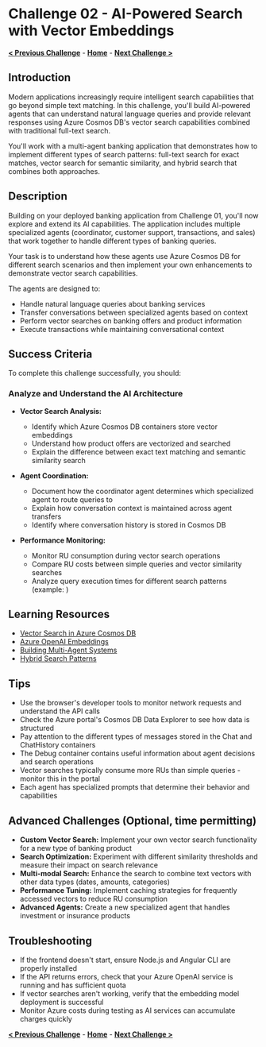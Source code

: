# Challenge 02 - AI-Powered Search with Vector Embeddings

**[< Previous Challenge](./Challenge-01.md)** - **[Home](../README.md)** - **[Next Challenge >](./Challenge-03.md)**

## Introduction

Modern applications increasingly require intelligent search capabilities that go beyond simple text matching. In this challenge, you'll build AI-powered agents that can understand natural language queries and provide relevant responses using Azure Cosmos DB's vector search capabilities combined with traditional full-text search.

You'll work with a multi-agent banking application that demonstrates how to implement different types of search patterns: full-text search for exact matches, vector search for semantic similarity, and hybrid search that combines both approaches.

## Description

Building on your deployed banking application from Challenge 01, you'll now explore and extend its AI capabilities. The application includes multiple specialized agents (coordinator, customer support, transactions, and sales) that work together to handle different types of banking queries.

Your task is to understand how these agents use Azure Cosmos DB for different search scenarios and then implement your own enhancements to demonstrate vector search capabilities.

The agents are designed to:
- Handle natural language queries about banking services
- Transfer conversations between specialized agents based on context
- Perform vector searches on banking offers and product information
- Execute transactions while maintaining conversational context

## Success Criteria

To complete this challenge successfully, you should:

### Analyze and Understand the AI Architecture

- **Vector Search Analysis:**
  - Identify which Azure Cosmos DB containers store vector embeddings
  - Understand how product offers are vectorized and searched
  - Explain the difference between exact text matching and semantic similarity search

- **Agent Coordination:**
  - Document how the coordinator agent determines which specialized agent to route queries to
  - Explain how conversation context is maintained across agent transfers
  - Identify where conversation history is stored in Cosmos DB

- **Performance Monitoring:**
  - Monitor RU consumption during vector search operations
  - Compare RU costs between simple queries and vector similarity searches
  - Analyze query execution times for different search patterns (example: )

## Learning Resources

- [Vector Search in Azure Cosmos DB](https://docs.microsoft.com/azure/cosmos-db/vector-search)
- [Azure OpenAI Embeddings](https://docs.microsoft.com/azure/cognitive-services/openai/concepts/embeddings)
- [Building Multi-Agent Systems](https://docs.microsoft.com/azure/cognitive-services/openai/concepts/advanced-usage)
- [Hybrid Search Patterns](https://docs.microsoft.com/azure/search/hybrid-search-overview)

## Tips

- Use the browser's developer tools to monitor network requests and understand the API calls
- Check the Azure portal's Cosmos DB Data Explorer to see how data is structured
- Pay attention to the different types of messages stored in the Chat and ChatHistory containers
- The Debug container contains useful information about agent decisions and search operations
- Vector searches typically consume more RUs than simple queries - monitor this in the portal
- Each agent has specialized prompts that determine their behavior and capabilities

## Advanced Challenges (Optional, time permitting)

- **Custom Vector Search:** Implement your own vector search functionality for a new type of banking product
- **Search Optimization:** Experiment with different similarity thresholds and measure their impact on search relevance
- **Multi-modal Search:** Enhance the search to combine text vectors with other data types (dates, amounts, categories)
- **Performance Tuning:** Implement caching strategies for frequently accessed vectors to reduce RU consumption
- **Advanced Agents:** Create a new specialized agent that handles investment or insurance products

## Troubleshooting

- If the frontend doesn't start, ensure Node.js and Angular CLI are properly installed
- If the API returns errors, check that your Azure OpenAI service is running and has sufficient quota
- If vector searches aren't working, verify that the embedding model deployment is successful
- Monitor Azure costs during testing as AI services can accumulate charges quickly

**[< Previous Challenge](./Challenge-02.md)** - **[Home](../README.md)** - **[Next Challenge >](./Challenge-04.md)**